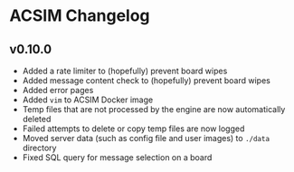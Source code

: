 # ACSIM Changelog

## v0.10.0

- Added a rate limiter to (hopefully) prevent board wipes
- Added message content check to (hopefully) prevent board wipes
- Added error pages
- Added `vim` to ACSIM Docker image
- Temp files that are not processed by the engine are now automatically deleted
- Failed attempts to delete or copy temp files are now logged
- Moved server data (such as config file and user images) to `./data` directory
- Fixed SQL query for message selection on a board

